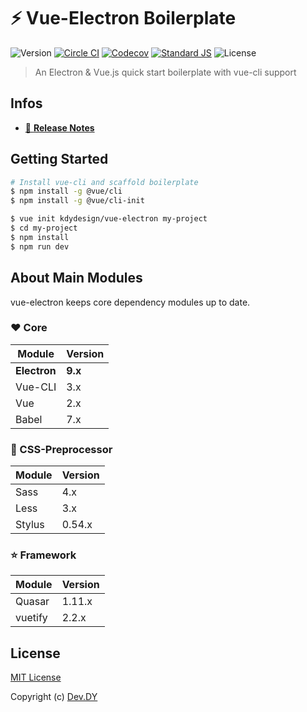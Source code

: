 # ⚡️ Vue-Electron Boilerplate
![Version][version-src]
[![Circle CI][circle-ci-src]][circle-ci-href]
[![Codecov][codecov-src]][codecov-href]
[![Standard JS][standard-js-src]][standard-js-href]
![License][license-src]

> An Electron & Vue.js quick start boilerplate with vue-cli support

## Infos
- [📖 **Release Notes**](./CHANGELOG.md)

## Getting Started

```bash
# Install vue-cli and scaffold boilerplate
$ npm install -g @vue/cli
$ npm install -g @vue/cli-init

$ vue init kdydesign/vue-electron my-project
$ cd my-project
$ npm install
$ npm run dev
```

## About Main Modules
vue-electron keeps core dependency modules up to date.

### ❤️ Core

| Module   | Version          |
|----------|------------------|
| **Electron** | **9.x**              |
| Vue-CLI  | 3.x              |
| Vue      | 2.x              |
| Babel    | 7.x              |

### 🔱 CSS-Preprocessor

| Module | Version          |
|--------|------------------|
| Sass   | 4.x              |
| Less   | 3.x              |
| Stylus | 0.54.x           |

### ⭐️ Framework

| Module | Version          |
|--------|------------------|
| Quasar | 1.11.x            |
| vuetify| 2.2.x            |


## License

[MIT License](./LICENSE)

Copyright (c) [Dev.DY](https://kdydesign.github.io/)

<!-- Badges -->
[version-src]: https://img.shields.io/github/package-json/v/kdydesign/vue-electron?style=flat-square
[circle-ci-src]: https://img.shields.io/circleci/project/github/kdydesign/vue-electron/master.svg?style=flat-square
[circle-ci-href]: https://circleci.com/gh/kdydesign/vue-electron/tree/master
[codecov-src]: https://img.shields.io/codecov/c/github/kdydesign/vue-electron.svg?style=flat-square
[codecov-href]: https://codecov.io/gh/kdydesign/vue-electron
[david-dm-src]: https://david-dm.org/kdydesign/vue-electron/status.svg?style=flat-square
[david-dm-href]: https://david-dm.org/kdydesign/vue-electron
[standard-js-src]: https://img.shields.io/badge/code_style-standard-brightgreen.svg?style=flat-square
[standard-js-href]: https://standardjs.com
[license-src]: https://img.shields.io/github/license/kdydesign/vue-electron?style=flat-square
